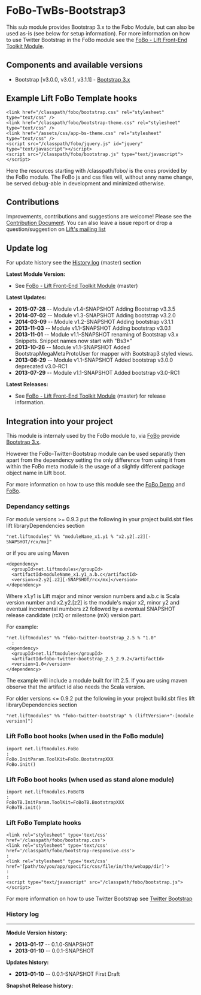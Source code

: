 FoBo-TwBs-Bootstrap3
======================

This sub module provides Bootstrap 3.x to the Fobo Module, but can also be used as-is (see below for setup information).
For more information on how to use Twitter Bootstrap in the FoBo module see the [FoBo - Lift Front-End Toolkit Module](https://github.com/karma4u101/FoBo).

Components and available versions 
---------------------------------
- Bootstrap [v3.0.0, v3.0.1, v3.1.1] - [Bootstrap 3.x](http://getbootstrap.com/)

Example Lift FoBo Template hooks
----------------------------------

    <link href="/classpath/fobo/bootstrap.css" rel="stylesheet" type="text/css" />
    <link href="/classpath/fobo/bootstrap-theme.css" rel="stylesheet" type="text/css" />
    <link href="/assets/css/app-bs-theme.css" rel="stylesheet" type="text/css" />
    <script src="/classpath/fobo/jquery.js" id="jquery" type="text/javascript"></script>
    <script src="/classpath/fobo/bootstrap.js" type="text/javascript"></script>

Here the resources starting with /classpath/fobo/ is the ones provided by the FoBo module. 
The FoBo js and css files will, without anny name change, be served debug-able in development and minimized otherwise. 

Contributions
---------------
Improvements, contributions and suggestions are welcome! Please see the [Contribution Document](https://github.com/karma4u101/FoBo/blob/master/CONTRIBUTING.md). You can also leave a issue report or drop a question/suggestion on [Lift's mailing list](http://groups.google.com/group/liftweb/) 

Update log
------------

For update history see the [History log](https://github.com/karma4u101/FoBo/tree/master/Bootstrap#history-log) (master) section

**Latest Module Version:** 
- See [FoBo - Lift Front-End Toolkit Module](https://github.com/karma4u101/FoBo/tree/master) (master)

**Latest Updates:**
- **2015-07-28** -- Module v1.4-SNAPSHOT Adding Bootstrap v3.3.5
- **2014-07-02** -- Module v1.3-SNAPSHOT Adding bootstrap v3.2.0
- **2014-03-09** -- Module v1.2-SNAPSHOT Adding bootstrap v3.1.1
- **2013-11-03** -- Module v1.1-SNAPSHOT Adding bootstrap v3.0.1 
- **2013-11-01** -- Module v1.1-SNAPSHOT renaming of Bootstrap v3.x Snippets. Snippet names now start with "Bs3*"
- **2013-10-26** -- Module v1.1-SNAPSHOT Added BootstrapMegaMetaProtoUser for mapper with Bootstrap3 styled views. 
- **2013-08-29** -- Module v1.1-SNAPSHOT Added bootstrap v3.0.0 deprecated v3.0-RC1
- **2013-07-29** -- Module v1.1-SNAPSHOT Added bootstrap v3.0-RC1 

**Latest Releases:**
- See [FoBo - Lift Front-End Toolkit Module](https://github.com/karma4u101/FoBo/tree/master) (master) for release information.



Integration into your project 
-------------------------------

This module is internaly used by the FoBo module to, via [FoBo](https://github.com/karma4u101/FoBo/blob/master/README.md) provide [Bootstrap 3.x](http://getbootstrap.com/). 

However the FoBo-Twitter-Bootstrap module can be used separatly then apart from the dependency setting the only difference from using it from within the FoBo meta module is the usage of a slightly different package object name in Lift boot. 

For more information on how to use this module see the [FoBo Demo](http://www.media4u101.se/fobo-lift-template-demo/libo) and [FoBo](https://github.com/karma4u101/FoBo/blob/master/README.md).  

### Dependancy settings

For module versions >= 0.9.3 put the following in your project build.sbt files lift libraryDependencies section 

    "net.liftmodules" %% "moduleName_x1.y1 % "x2.y2[.z2][-SNAPSHOT/rcx/mx]"

or if you are using Maven

    <dependency>
      <groupId>net.liftmodules</groupId>
      <artifactId>moduleName_x1.y1_a.b.c</artifactId>
      <version>x2.y2[.z2][-SNAPSHOT/rcx/mx]</version>
    </dependency>

Where x1.y1 is Lift major and minor version numbers and a.b.c is Scala
version number and x2.y2.[z2] is the module's major x2, minor y2 and
eventual incremental numbers z2 followed by a eventual SNAPSHOT 
release candidate (rcX) or milestone (mX) version part.

For example:

    "net.liftmodules" %% "fobo-twitter-bootstrap_2.5 % "1.0"
      :
    <dependency>
      <groupId>net.liftmodules</groupId>
      <artifactId>fobo-twitter-bootstrap_2.5_2.9.2</artifactId>
      <version>1.0</version>
    </dependency>

The example will include a module built for lift 2.5. If you are using maven observe that the artifact id also needs the Scala version.

For older versions <= 0.9.2 put the following in your project build.sbt files lift libraryDependencies section

    "net.liftmodules" %% "fobo-twitter-bootstrap" % (liftVersion+"-[module version]") 

### Lift FoBo boot hooks (when used in the FoBo module)

    import net.liftmodules.FoBo 
    :
    FoBo.InitParam.ToolKit=FoBo.BootstrapXXX 
    FoBo.init()

### Lift FoBo boot hooks (when used as stand alone module)

    import net.liftmodules.FoBoTB 
    :
    FoBoTB.InitParam.ToolKit=FoBoTB.BootstrapXXX 
    FoBoTB.init()

### Lift FoBo Template hooks

    <link rel="stylesheet" type='text/css' href='/classpath/fobo/bootstrap.css'> 
    <link rel="stylesheet" type='text/css' href='/classpath/fobo/bootstrap-responsive.css'> 
    :
    <link rel="stylesheet" type='text/css' href='[path/to/you/app/specific/css/file/in/the/webapp/dir]'>
    :
    :
    <script type="text/javascript" src="/classpath/fobo/bootstrap.js"></script>

For more information on how to use Twitter Bootstrap see [Twitter Bootstrap](http://twitter.github.com/bootstrap/)

### History log
----------------

**Module Version history:**
- **2013-01-17** -- 0.1.0-SNAPSHOT
- **2013-01-10** -- 0.0.1-SNAPSHOT

**Updates history:**
- **2013-01-10** -- 0.0.1-SNAPSHOT First Draft

**Snapshot Release history:**

